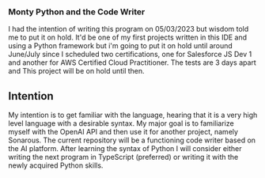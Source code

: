 ### Monty Python and the Code Writer

I had the intention of writing this program on 05/03/2023 but wisdom told me to put it on hold. It'd be one of my first projects written in this IDE and using a Python framework but i'm going to put it on hold until around June/July since I scheduled two certifications, one for Salesforce JS Dev 1 and another for AWS Certified Cloud Practitioner. The tests are 3 days apart and This project will be on hold until then.

## Intention

My intention is to get familiar with the language, hearing that it is a very high level language with a desirable syntax. My major goal is to familiarize myself with the OpenAI API and then use it for another project, namely Sonarous. The current repository will be a functioning code writer based on the AI platform. After learning the syntax of Python I will consider either writing the next program in TypeScript (preferred) or writing it with the newly acquired Python skills.

